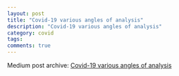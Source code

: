 ```yaml
---
layout: post
title: "Covid-19 various angles of analysis"
description: "Covid-19 various angles of analysis"
category: covid
tags: 
comments: true
---
```


Medium post archive: [Covid-19 various angles of analysis](https://chrisgodlak.medium.com/covid-19-various-angles-of-analysis-9ac0a5afb82e)
